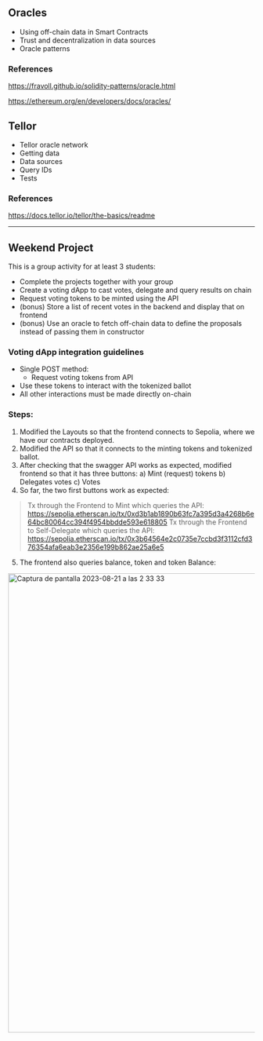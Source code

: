 ## Oracles

* Using off-chain data in Smart Contracts
* Trust and decentralization in data sources
* Oracle patterns

### References

<https://fravoll.github.io/solidity-patterns/oracle.html>

<https://ethereum.org/en/developers/docs/oracles/>

## Tellor

* Tellor oracle network
* Getting data
* Data sources
* Query IDs
* Tests

### References

<https://docs.tellor.io/tellor/the-basics/readme>
      
---

## Weekend Project

This is a group activity for at least 3 students:
* Complete the projects together with your group
* Create a voting dApp to cast votes, delegate and query results on chain
* Request voting tokens to be minted using the API
* (bonus) Store a list of recent votes in the backend and display that on frontend
* (bonus) Use an oracle to fetch off-chain data to define the proposals instead of passing them in constructor

### Voting dApp integration guidelines

* Single POST method:
  * Request voting tokens from API
* Use these tokens to interact with the tokenized ballot
* All other interactions must be made directly on-chain

### Steps:

1. Modified the Layouts so that the frontend connects to Sepolia, where we have our contracts deployed.
2. Modified the API so that it connects to the minting tokens and tokenized ballot.
3. After checking that the swagger API works as expected, modified frontend so that it has three buttons:
    a) Mint (request) tokens
    b) Delegates votes
    c) Votes
4. So far, the two first buttons work as expected:
> Tx through the Frontend to Mint which queries the API:  https://sepolia.etherscan.io/tx/0xd3b1ab1890b63fc7a395d3a4268b6e64bc80064cc394f4954bbdde593e618805
> Tx through the Frontend to Self-Delegate which queries the API:
https://sepolia.etherscan.io/tx/0x3b64564e2c0735e7ccbd3f3112cfd376354afa6eab3e2356e199b862ae25a6e5
5. The frontend also queries balance, token and token Balance:
<img width="936" alt="Captura de pantalla 2023-08-21 a las 2 33 33" src="https://github.com/encode-club-solidity-bootcamp-team-3/week-4-weekend-project/assets/34830607/a27bce7b-c058-4367-90a5-24b91caeee1c">


   
